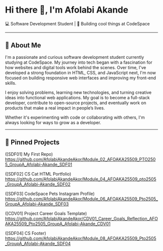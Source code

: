  <h1>Hi there 👋, I'm Afolabi Akande</h1>
<p>💻 Software Development Student | 🚀 Building cool things at CodeSpace</p>


--------
🎯 About Me
-

I'm a passionate and curious software development student currently studying at CodeSpace. My journey into tech began with a fascination for how websites and digital tools work behind the scenes. Over time, I've developed a strong foundation in HTML, CSS, and JavaScript next,  I'm now focused on building responsive web interfaces and improving my front-end skills.

I enjoy solving problems, learning new technologies, and turning creative ideas into functional web applications. My goal is to become a full-stack developer, contribute to open-source projects, and eventually work on products that make a real impact in people’s lives.

Whether it's experimenting with code or collaborating with others, I'm always looking for ways to grow as a developer.

---------
📌 Pinned Projects
-
([SDF01] My First Repo) https://github.com/AfolabiAkandeAkor/Module_02_AFOAKA25509_PTO2505_GroupA_Afolabi-Akande_SDF01

([SDF02] CS Cat HTML Portfolio) https://github.com/AfolabiAkandeAkor/Module_04_AFOAKA25509_pto2505_GroupA_Afolabi-Akande_SDF02

([SDF03] CodeSpace Pets Instagram Profile) https://github.com/AfolabiAkandeAkor/Module_06_AFOAKA25509_Pto2505_GroupA_Afolabi-Akande_SDF03

([CDV01] Project Career Goals Template) https://github.com/AfolabiAkandeAkor/CDV01_Career_Goals_Reflection_AFOAKA25509_Pto2505_GroupA_Afolabi-Akande_CDV01

([SDF04] CS Footer) https://github.com/AfolabiAkandeAkor/Module_08_AFOAKA25509_Pto2505_GroupA_Afolabi-Akande_SDF04


<!---
AfolabiAkandeAkor/AfolabiAkandeAkor is a ✨ special ✨ repository because its `README.md` (this file) appears on your GitHub profile.
You can click the Preview link to take a look at your changes.
--->
